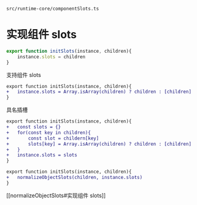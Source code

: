 `src/runtime-core/componentSlots.ts`

# 实现组件 slots

```ts
export function initSlots(instance, children){
	instance.slots = children
}
```

支持组件 slots
```diff
export function initSlots(instance, children){
+	instance.slots = Array.isArray(children) ? children : [children]
}
```

具名插槽
```diff
export function initSlots(instance, children){
+	const slots = {}
+	for(const key in children){
+		const slot = childern[key] 
+		slots[key] = Array.isArray(children) ? children : [children] 
+	}
+	instance.slots = slots
}
```

```diff
export function initSlots(instance, children){
+	normalizeObjectSlots(children, instance.slots)
}
```

[[normalizeObjectSlots#实现组件 slots]]
